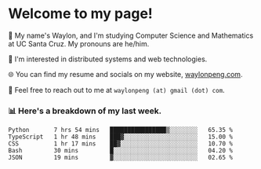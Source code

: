 # Welcome to my page! 

👋 My name's Waylon, and I'm studying Computer Science and Mathematics at UC Santa Cruz. My pronouns are he/him. 

💭 I'm interested in distributed systems and web technologies.

🌐 You can find my resume and socials on my website, [waylonpeng.com](https://www.waylonpeng.com).

📧 Feel free to reach out to me at `waylonpeng (at) gmail (dot) com`.

### 📊 Here's a breakdown of my last week.

<!--START_SECTION:waka-->
```text
Python       7 hrs 54 mins   ████████████████▒░░░░░░░░   65.35 % 
TypeScript   1 hr 48 mins    ███▓░░░░░░░░░░░░░░░░░░░░░   15.00 % 
CSS          1 hr 17 mins    ██▓░░░░░░░░░░░░░░░░░░░░░░   10.70 % 
Bash         30 mins         █░░░░░░░░░░░░░░░░░░░░░░░░   04.20 % 
JSON         19 mins         ▓░░░░░░░░░░░░░░░░░░░░░░░░   02.65 % 
```
<!--END_SECTION:waka-->
